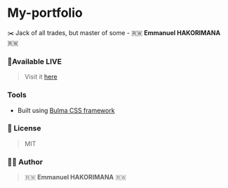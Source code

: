 # My-portfolio
:scissors: Jack of all trades, but master of some - 🇷🇼 **Emmanuel HAKORIMANA** 🇷🇼

### 🔴Available LIVE
> Visit it [here](http://emmanuelhakorimana.me/)

### Tools

- Built using [Bulma CSS framework](https://bulma.io/)

### 📝 License
> MIT

### 👨‍💻 Author

 > 🇷🇼 **Emmanuel HAKORIMANA** 🇷🇼

